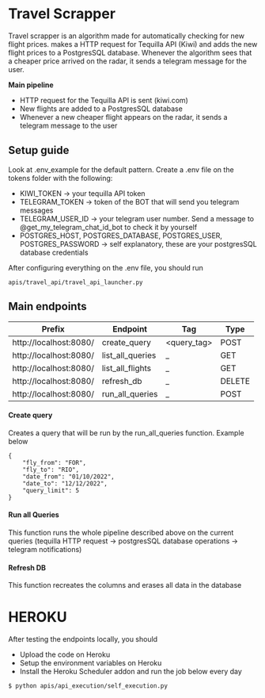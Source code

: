 # Travel Scrapper
Travel scrapper is an algorithm made for automatically checking for new flight prices. makes a HTTP request for Tequilla API (Kiwi) and adds the new flight prices to a PostgresSQL database. Whenever the algorithm sees that a cheaper price arrived on the radar, it sends a telegram message for the user.

**Main pipeline**
- HTTP request for the Tequilla API is sent (kiwi.com)
- New flights are added to a PostgresSQL database
- Whenever a new cheaper flight appears on the radar, it sends a telegram message to the user

## Setup guide
Look at .env_example for the default pattern. Create a .env file on the tokens folder with the following:
- KIWI_TOKEN → your tequilla API token
- TELEGRAM_TOKEN →  token of the BOT that will send you telegram messages
- TELEGRAM_USER_ID → your telegram user number. Send a message to @get_my_telegram_chat_id_bot to check it by yourself
- POSTGRES_HOST, POSTGRES_DATABASE, POSTGRES_USER, POSTGRES_PASSWORD → self explanatory, these are your postgresSQL database credentials

After configuring everything on the .env file, you should run
```
apis/travel_api/travel_api_launcher.py
```

## Main endpoints

| Prefix | Endpoint | Tag | Type |
| ------ | ------ |  ------ |  ------ |
| http://localhost:8080/ | create_query | <query_tag> | POST
| http://localhost:8080/ | list_all_queries | _ | GET
| http://localhost:8080/| list_all_flights | _ | GET
| http://localhost:8080/ | refresh_db | _ | DELETE
| http://localhost:8080/ | run_all_queries | _ | POST

#### Create query
Creates a query that will be run by the run_all_queries function. Example below
```
{
	"fly_from": "FOR",
	"fly_to": "RIO",
	"date_from": "01/10/2022",
	"date_to": "12/12/2022",
	"query_limit": 5
}
```

#### Run all Queries
This function runs the whole pipeline described above on the current queries (tequilla HTTP request → postgresSQL database operations → telegram notifications) 

#### Refresh DB
This function recreates the columns and erases all data in the database

# HEROKU
After testing the endpoints locally, you should
- Upload the code on Heroku
- Setup the environment variables on Heroku
- Install the Heroku Scheduler addon and run the job below every day
```
$ python apis/api_execution/self_execution.py
```


